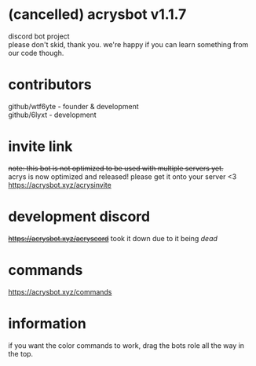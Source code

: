 # (cancelled) acrysbot v1.1.7
discord bot project  
please don't skid, thank you. we're happy if you can learn something from our code though.

# contributors

github/wtf6yte - founder & development  
github/6lyxt - development  

# invite link

~~note: this bot is not optimized to be used with multiple servers yet.~~  
acrys is now optimized and released! please get it onto your server <3  
https://acrysbot.xyz/acrysinvite

# development discord

~~https://acrysbot.xyz/acryscord~~
took it down due to it being *dead*

# commands

https://acrysbot.xyz/commands  

# information

if you want the color commands to work, drag the bots role all the way in the top.
